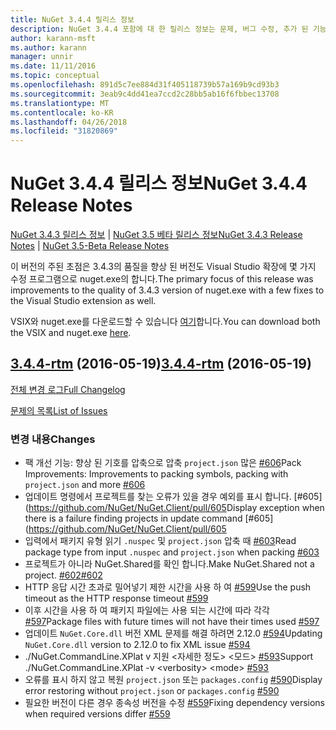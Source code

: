 ```yaml
---
title: NuGet 3.4.4 릴리스 정보
description: NuGet 3.4.4 포함에 대 한 릴리스 정보는 문제, 버그 수정, 추가 된 기능 및 Dcr 알려져 있습니다.
author: karann-msft
ms.author: karann
manager: unnir
ms.date: 11/11/2016
ms.topic: conceptual
ms.openlocfilehash: 891d5c7ee884d31f405118739b57a169b9cd93b3
ms.sourcegitcommit: 3eab9c4dd41ea7ccd2c28bb5ab16f6fbbec13708
ms.translationtype: MT
ms.contentlocale: ko-KR
ms.lasthandoff: 04/26/2018
ms.locfileid: "31820869"
---
```

# <a name="nuget-344-release-notes"></a><span data-ttu-id="8b9de-103">NuGet 3.4.4 릴리스 정보</span><span class="sxs-lookup"><span data-stu-id="8b9de-103">NuGet 3.4.4 Release Notes</span></span>

<span data-ttu-id="8b9de-104">[NuGet 3.4.3 릴리스 정보](../release-notes/nuget-3.4.3.md) | [NuGet 3.5 베타 릴리스 정보](../release-notes/nuget-3.5-Beta.md)</span><span class="sxs-lookup"><span data-stu-id="8b9de-104">[NuGet 3.4.3 Release Notes](../release-notes/nuget-3.4.3.md) | [NuGet 3.5-Beta Release Notes](../release-notes/nuget-3.5-Beta.md)</span></span>

<span data-ttu-id="8b9de-105">이 버전의 주된 초점은 3.4.3의 품질을 향상 된 버전도 Visual Studio 확장에 몇 가지 수정 프로그램으로 nuget.exe의 합니다.</span><span class="sxs-lookup"><span data-stu-id="8b9de-105">The primary focus of this release was improvements to the quality of 3.4.3 version of nuget.exe with a few fixes to the Visual Studio extension as well.</span></span>

<span data-ttu-id="8b9de-106">VSIX와 nuget.exe를 다운로드할 수 있습니다 [여기](https://dist.nuget.org/index.html)합니다.</span><span class="sxs-lookup"><span data-stu-id="8b9de-106">You can download both the VSIX and nuget.exe [here](https://dist.nuget.org/index.html).</span></span>

## <a name="344-rtmhttpsgithubcomnugetnugetclienttree344-rtm-2016-05-19"></a><span data-ttu-id="8b9de-107">[3.4.4-rtm](https://github.com/NuGet/NuGet.Client/tree/3.4.4-rtm) (2016-05-19)</span><span class="sxs-lookup"><span data-stu-id="8b9de-107">[3.4.4-rtm](https://github.com/NuGet/NuGet.Client/tree/3.4.4-rtm) (2016-05-19)</span></span>

[<span data-ttu-id="8b9de-108">전체 변경 로그</span><span class="sxs-lookup"><span data-stu-id="8b9de-108">Full Changelog</span></span>](https://github.com/NuGet/NuGet.Client/compare/3.5.0-beta-final...3.4.4-rtm)

[<span data-ttu-id="8b9de-109">문제의 목록</span><span class="sxs-lookup"><span data-stu-id="8b9de-109">List of Issues</span></span>](https://github.com/NuGet/Home/issues?q=is%3Aissue+milestone%3A3.4.4+is%3Aclosed)

### <a name="changes"></a><span data-ttu-id="8b9de-110">변경 내용</span><span class="sxs-lookup"><span data-stu-id="8b9de-110">Changes</span></span>

- <span data-ttu-id="8b9de-111">팩 개선 기능: 향상 된 기호를 압축으로 압축 `project.json` 많은 [ \#606](https://github.com/NuGet/NuGet.Client/pull/606)</span><span class="sxs-lookup"><span data-stu-id="8b9de-111">Pack Improvements: Improvements to packing symbols, packing with `project.json` and more [\#606](https://github.com/NuGet/NuGet.Client/pull/606)</span></span>
- <span data-ttu-id="8b9de-112">업데이트 명령에서 프로젝트를 찾는 오류가 있을 경우 예외를 표시 합니다. [\#605] (https://github.com/NuGet/NuGet.Client/pull/605</span><span class="sxs-lookup"><span data-stu-id="8b9de-112">Display exception when there is a failure finding projects in update command [\#605](https://github.com/NuGet/NuGet.Client/pull/605</span></span>
- <span data-ttu-id="8b9de-113">입력에서 패키지 유형 읽기 `.nuspec` 및 `project.json` 압축 때 [ \#603](https://github.com/NuGet/NuGet.Client/pull/603)</span><span class="sxs-lookup"><span data-stu-id="8b9de-113">Read package type from input `.nuspec` and `project.json` when packing [\#603](https://github.com/NuGet/NuGet.Client/pull/603)</span></span>
- <span data-ttu-id="8b9de-114">프로젝트가 아니라 NuGet.Shared를 확인 합니다.</span><span class="sxs-lookup"><span data-stu-id="8b9de-114">Make NuGet.Shared not a project.</span></span> [<span data-ttu-id="8b9de-115">\#602</span><span class="sxs-lookup"><span data-stu-id="8b9de-115">\#602</span></span>](https://github.com/NuGet/NuGet.Client/pull/602)
- <span data-ttu-id="8b9de-116">HTTP 응답 시간 초과로 밀어넣기 제한 시간을 사용 하 여 [ \#599](https://github.com/NuGet/NuGet.Client/pull/599)</span><span class="sxs-lookup"><span data-stu-id="8b9de-116">Use the push timeout as the HTTP response timeout [\#599](https://github.com/NuGet/NuGet.Client/pull/599)</span></span>
- <span data-ttu-id="8b9de-117">이후 시간을 사용 하 여 패키지 파일에는 사용 되는 시간에 따라 각각 [ \#597](https://github.com/NuGet/NuGet.Client/pull/597)</span><span class="sxs-lookup"><span data-stu-id="8b9de-117">Package files with future times will not have their times used [\#597](https://github.com/NuGet/NuGet.Client/pull/597)</span></span>
- <span data-ttu-id="8b9de-118">업데이트 `NuGet.Core.dll` 버전 XML 문제를 해결 하려면 2.12.0 [ \#594](https://github.com/NuGet/NuGet.Client/pull/594)</span><span class="sxs-lookup"><span data-stu-id="8b9de-118">Updating `NuGet.Core.dll` version to 2.12.0 to fix XML issue [\#594](https://github.com/NuGet/NuGet.Client/pull/594)</span></span>
- <span data-ttu-id="8b9de-119">./NuGet.CommandLine.XPlat v 지원 \<자세한 정도\> \<모드\> [ \#593](https://github.com/NuGet/NuGet.Client/pull/593)</span><span class="sxs-lookup"><span data-stu-id="8b9de-119">Support ./NuGet.CommandLine.XPlat -v \<verbosity\> \<mode\> [\#593](https://github.com/NuGet/NuGet.Client/pull/593)</span></span>
- <span data-ttu-id="8b9de-120">오류를 표시 하지 않고 복원 `project.json` 또는 `packages.config` [ \#590](https://github.com/NuGet/NuGet.Client/pull/590)</span><span class="sxs-lookup"><span data-stu-id="8b9de-120">Display error restoring without `project.json` or `packages.config` [\#590](https://github.com/NuGet/NuGet.Client/pull/590)</span></span>
- <span data-ttu-id="8b9de-121">필요한 버전이 다른 경우 종속성 버전을 수정 [ \#559](https://github.com/NuGet/NuGet.Client/pull/559)</span><span class="sxs-lookup"><span data-stu-id="8b9de-121">Fixing dependency versions when required versions differ [\#559](https://github.com/NuGet/NuGet.Client/pull/559)</span></span>